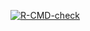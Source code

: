 <!-- badges: start -->
  [![R-CMD-check](https://github.com/sangeethsmenon/first_package/actions/workflows/R-CMD-check.yaml/badge.svg)](https://github.com/sangeethsmenon/first_package/actions/workflows/R-CMD-check.yaml)
  <!-- badges: end -->
